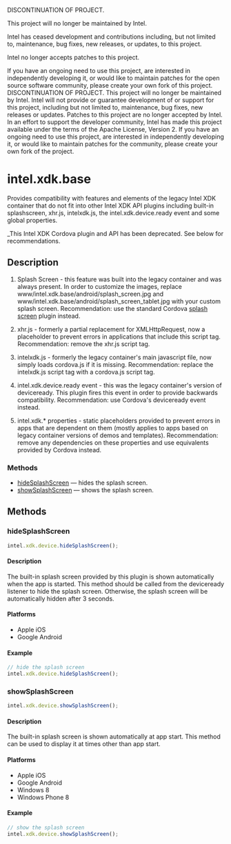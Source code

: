 DISCONTINUATION OF PROJECT.

This project will no longer be maintained by Intel.

Intel has ceased development and contributions including, but not limited to, maintenance, bug fixes, new releases, or updates, to this project. 

Intel no longer accepts patches to this project.

If you have an ongoing need to use this project, are interested in independently developing it, or would like to maintain patches for the open source software community, please create your own fork of this project. 
DISCONTINUATION OF PROJECT.  This project will no longer be maintained by Intel.  Intel will not provide or guarantee development of or support for this project, including but not limited to, maintenance, bug fixes, new releases or updates.  Patches to this project are no longer accepted by Intel.  In an effort to support the developer community, Intel has made this project available under the terms of the Apache License, Version 2. If you have an ongoing need to use this project, are interested in independently developing it, or would like to maintain patches for the community, please create your own fork of the project.

intel.xdk.base
====================

Provides compatibility with features and elements of the legacy Intel XDK container that do not fit into other Intel XDK API plugins including built-in splashscreen, xhr.js, intelxdk.js, the intel.xdk.device.ready event and some global properties.

_This Intel XDK Cordova plugin and API has been deprecated. See below for recommendations.

Description
-----------

1. Splash Screen - this feature was built into the legacy container and was always present.  In order to customize the images, replace www/intel.xdk.base/android/splash_screen.jpg and www/intel.xdk.base/android/splash_screen_tablet.jpg with your custom splash screen.  Recommendation: use the standard Cordova [splash screen](https://github.com/apache/cordova-plugin-splashscreen) plugin instead.

3. xhr.js - formerly a partial replacement for XMLHttpRequest, now a placeholder to prevent errors in applications that include this script tag.  Recommendation: remove the xhr.js script tag.

4. intelxdk.js - formerly the legacy container's main javascript file, now simply loads cordova.js if it is missing.  Recommendation: replace the intelxdk.js script tag with a cordova.js script tag.

5. intel.xdk.device.ready event - this was the legacy container's version of deviceready.  This plugin fires this event in order to provide backwards compatibility.  Recommendation: use Cordova's deviceready event instead.

6. intel.xdk.* properties - static placeholders provided to prevent errors in apps that are dependent on them (mostly applies to apps based on legacy container versions of demos and templates).  Recommendation: remove any dependencies on these properties and use equivalents provided by Cordova instead. 

### Methods

-   [hideSplashScreen](#hidesplashscreen) — hides the splash screen.
-   [showSplashScreen](#showsplashscreen) — shows the splash screen.

Methods
-------

### hideSplashScreen


```javascript
intel.xdk.device.hideSplashScreen();
```

#### Description


The built-in splash screen provided by this plugin is shown automatically when the app is started.  This method should be called from the deviceready listener to hide the splash screen.  Otherwise, the splash screen will be automatically hidden after 3 seconds.

#### Platforms

-   Apple iOS
-   Google Android

#### Example

```javascript
// hide the splash screen        
intel.xdk.device.hideSplashScreen();                     
```

### showSplashScreen


```javascript
intel.xdk.device.showSplashScreen();
```

#### Description


The built-in splash screen is shown automatically at app start.  This method can be used to display it at times other than app start.

#### Platforms

-   Apple iOS
-   Google Android
-   Windows 8
-   Windows Phone 8

#### Example

```javascript
// show the splash screen        
intel.xdk.device.showSplashScreen();                     
```
